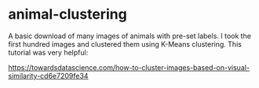 # animal-clustering

 A basic download of many images of animals with pre-set labels. I took the first hundred images and clustered them using K-Means clustering. 
 This tutorial was very helpful:
 
 https://towardsdatascience.com/how-to-cluster-images-based-on-visual-similarity-cd6e7209fe34
